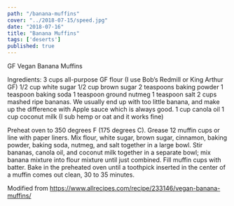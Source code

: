 ```yaml
---
path: "/banana-muffins"
cover: "../2018-07-15/speed.jpg"
date: "2018-07-16"
title: "Banana Muffins"
tags: ['deserts']
published: true
---
```


GF Vegan Banana Muffins

Ingredients:
3 cups all-purpose GF flour  (I use Bob’s Redmill or King Arthur GF)
1/2  cup white sugar
1/2 cup brown sugar
2 teaspoons baking powder
1 teaspoon baking soda
1 teaspoon ground nutmeg
1 teaspoon salt
2 cups mashed ripe bananas. We usually end up with too little banana, and make up the difference with Apple sauce which is always good. 
1 cup canola oil
1 cup coconut milk (I sub hemp or oat and it works fine) 

Preheat oven to 350 degrees F (175 degrees C). Grease 12 muffin cups or line with paper liners.
Mix flour, white sugar, brown sugar, cinnamon, baking powder, baking soda, nutmeg, and salt together in a large bowl. Stir bananas, canola oil, and coconut milk together in a separate bowl; mix banana mixture into flour mixture until just combined. Fill muffin cups with batter.
Bake in the preheated oven until a toothpick inserted in the center of a muffin comes out clean, 30 to 35 minutes.

Modified from https://www.allrecipes.com/recipe/233146/vegan-banana-muffins/


